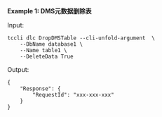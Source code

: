 **Example 1: DMS元数据删除表**



Input: 

```
tccli dlc DropDMSTable --cli-unfold-argument  \
    --DbName database1 \
    --Name table1 \
    --DeleteData True
```

Output: 
```
{
    "Response": {
        "RequestId": "xxx-xxx-xxx"
    }
}
```

